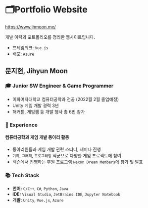 # 🗂️Portfolio Website

https://www.jhmoon.me/

개발 이력과 포트폴리오를 정리한 웹사이트입니다.

- 프레임워크: `Vue.js`
- 배포: `Azure`



## 문지현, Jihyun Moon

### 🎓 Junior SW Engineer & Game Programmer

- 이화여자대학교 컴퓨터공학과 전공 (2022월 2월 졸업예정)
- Unity 게임 개발 경력 3년
- 해커톤, 게임잼 등 개발 행사 총 6번 참가

### 📝 Experience

#### 컴퓨터공학과 게임 개발 동아리 활동

- 동아리원들과 게임 개발 관련 스터디, 세미나 진행
- `기획`, `그래픽`, `프로그래밍` 직군으로 다양한 게임 프로젝트에 참여
- 넥슨에서 진행하는 후원 프로그램 `Nexon Dream Members`에 참가 및 발표

### 📚 Tech Stack

- **언어:** `C/C++`, `C#`, `Python`, `Java`
- **IDE:** `Visual Studio`, `JetBrains IDE`, `Jupyter Notebook`
- **개발:** `Unity`, `Vue.js`, `Azure`